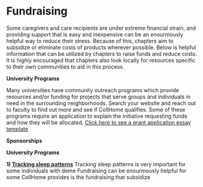 # Fundraising

Some caregivers and care recipients are under extreme financial strain, and providing support that is easy and inexpensive can be an enourmously helpful way to reduce their stress. Because of this, chapters aim to subsidize or eliminate costs of products wherever possible. Below is helpful information that can be utilized by chapters to raise funds and reduce costs. It is highly encouraged that chapters also look locally for resources specific to their own communities to aid in this process.

**University Programs**

Many universities have community outreach programs which provide resources and/or funding for projects that serve groups and individuals in need in the surrounding neighborhoods. Search your website and reach out to faculty to find out more and see if CollHome qualifies. Some of these programs require an application to explain the initiative requesting funds and how they will be allocated. [Click here to see a grant application essay template](https://github.com/CollHome/collhome-resources/blob/master/Start%20a%20CollHome/Fundraising/Grant%20Essay%20Template)

**Sponsorships**


**University Programs**

**1) [Tracking sleep patterns](../../Product%20Guides/Fitbit/README.md)**
        Tracking sleep patterns is very important for some individuals with deme
Fundraising can be enourmously helpful for some  CollHome provides is the fundraising that subsidize
